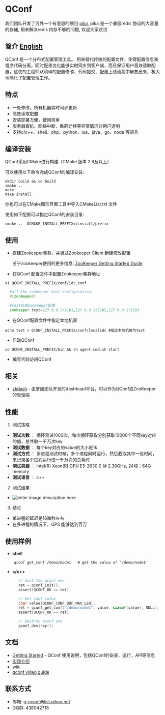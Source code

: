 QConf
=====

我们团队开发了另外一个有意思的项目 [pika](https://github.com/Qihoo360/pika), pika 是一个兼容redis 协议的大容量的存储, 用来解决redis 内存不够的问题, 欢迎大家试试

## 简介 [English](https://github.com/Qihoo360/QConf/blob/master/README.md)
QConf 是一个分布式配置管理工具。
用来替代传统的配置文件，使得配置信息和程序代码分离，同时配置变化能够实时同步到客户端，而且保证用户高效读取配置，这使的工程师从琐碎的配置修改、代码提交、配置上线流程中解放出来，极大地简化了配置管理工作。

## 特点
* 一处修改，所有机器实时同步更新
* 高效读取配置
* 安装部署方便，使用简单
* 服务器宕机、网络中断、集群迁移等异常情况对用户透明
* 支持c/c++、shell、php、python、lua、java、go、node 等语言


## 编译安装
QConf采用CMake进行构建（CMake 版本 2.6及以上）

可以使用以下命令完成QConf的编译安装:
``` shell
mkdir build && cd build
cmake ..
make
make install
```
你也可以在CMake图形界面工具中导入CMakeList.txt 文件

使用如下配置可以指定QConf的安装目录:
``` shell
cmake .. -DCMAKE_INSTALL_PREFIX=/install/prefix
```
## 使用

 - 搭建Zookeeper集群，并通过Zookeeper Client 新建修改配置

	 关于zookeeper使用的更多信息: [ZooKeeper Getting Started Guide](http://zookeeper.apache.org/doc/r3.3.3/zookeeperStarted.html)
	 

 - 在QConf 配置文件中配置Zookeeper集群地址

``` shell
vi QCONF_INSTALL_PREFIX/conf/idc.conf
```
``` php
  #all the zookeeper host configuration.
  #[zookeeper]
  
  #test机房zookeeper配置
  zookeeper.test=127.0.0.1:2181,127.0.0.1:2182,127.0.0.1:2183
```
 - 在QConf配置文件中指定本地机房
``` shell
echo test > QCONF_INSTALL_PREFIX/conf/localidc #指定本地机房为test
```
 - 启动QConf

``` shell
cd QCONF_INSTALL_PREFIX/bin && sh agent-cmd.sh start
```
 - 编写代码访问QConf
 
## 相关
* [zkdash](https://github.com/ireaderlab/zkdash) - 由掌阅团队开发的dashboad平台，可以作为QConf或ZooKeeper的管理端
 
## 性能
1. 测试策略
 * **测试次数** ： 循环测试1000次，每次循环获取分别获取10000个不同key对应的值，总共取一千万次key
 * **测试数据** ： 每个key对应的value的大小是1k
 * **测试方式** ： 多进程测试时候，多个进程同时运行，然后截取其中一段时间，来记录各个进程运行取一千万次的总耗时
 * **测试机器** ： Intel(R) Xeon(R) CPU E5-2630 0 @ 2.30GHz,  24核；64G memory
 * **测试语言** ： c++
2. 测试结果 
 * ![enter image description here](http://ww1.sinaimg.cn/bmiddle/69a9c739jw1eqgw9ss6nwj20600763yu.jpg "Qconf测试结果")
3. 结论
 *  单进程的延迟是16微秒左右
 *  在多进程的情况下，QPS 能够达到百万

## 使用样例

* **shell** 
``` shell
    qconf get_conf /demo/node1   # get the value of '/demo/node1'
```

* **c/c++**
``` c
	  // Init the qconf env
      ret = qconf_init();
      assert(QCONF_OK == ret);

      // Get Conf value
      char value[QCONF_CONF_BUF_MAX_LEN];
      ret = qconf_get_conf("/demo/node1", value, sizeof(value), NULL);
      assert(QCONF_OK == ret);

      // Destroy qconf env
      qconf_destroy();
```

## 文档
* [Getting Started](https://github.com/Qihoo360/QConf/blob/master/doc/QConf%20Getting%20Started%20Guide.md) - QConf 使用说明，包括QConf的安装，运行，API等信息
* [实现介绍](http://catkang.github.io/2015/06/23/qconf.html)
* [wiki](https://github.com/Qihoo360/QConf/wiki)
* [qconf video guide](https://github.com/Qihoo360/QConf/wiki/QConf-%E7%AE%80%E6%98%93%E9%83%A8%E7%BD%B2%E5%92%8C%E4%BD%BF%E7%94%A8)


## 联系方式

* 邮箱: g-qconf@list.qihoo.net
* QQ群: 438042718

